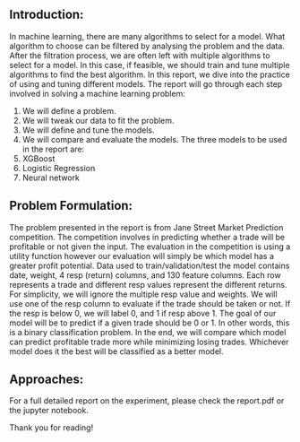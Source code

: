 ## Introduction:

In machine learning, there are many algorithms to select for a model. What algorithm to choose can be filtered by analysing the problem and the data. After the filtration process, we are often left with multiple algorithms to select for a model. In this case, if feasible, we should train and tune multiple algorithms to find the best algorithm. In this report, we dive into the practice of using and tuning different models. The report will go through each step involved in solving a machine learning problem:
  1.  We will define a problem.
  2.	We will tweak our data to fit the problem.
  3.	We will define and tune the models.
  4.	We will compare and evaluate the models.
The three models to be used in the report are:
  1.	XGBoost
  2.	Logistic Regression
  3.	Neural network


## Problem Formulation:

The problem presented in the report is from Jane Street Market Prediction competition. The competition involves in predicting whether a trade will be profitable or not given the input. The evaluation in the competition is using a utility function however our evaluation will simply be which model has a greater profit potential.
Data used to train/validation/test the model contains date, weight, 4 resp (return) columns, and 130 feature columns. Each row represents a trade and different resp values represent the different returns. For simplicity, we will ignore the multiple resp value and weights. We will use one of the resp column to evaluate if the trade should be taken or not. If the resp is below 0, we will label 0, and 1 if resp above 1. The goal of our model will be to predict if a given trade should be 0 or 1. In other words, this is a binary classification problem.
In the end, we will compare which model can predict profitable trade more while minimizing losing trades.  Whichever model does it the best will be classified as a better model.

## Approaches:

For a full detailed report on the experiment, please check the report.pdf or the jupyter notebook.

Thank you for reading!
